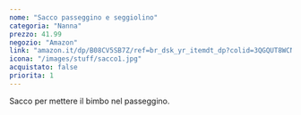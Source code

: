 ```yaml
---
nome: "Sacco passeggino e seggiolino"
categoria: "Nanna"
prezzo: 41.99
negozio: "Amazon"
link: "amazon.it/dp/B08CV5SB7Z/ref=br_dsk_yr_itemdt_dp?colid=3QGQUT8WCNDK0&coliid=IA0MJKAL0300U&psc=1"
icona: "/images/stuff/sacco1.jpg"
acquistato: false
priorita: 1
---
```


Sacco per mettere il bimbo nel passeggino.